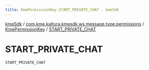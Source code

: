```yaml
---
title: KmePermissionKey.START_PRIVATE_CHAT - kmeSdk
---
```


[kmeSdk](../../index.html) / [com.kme.kaltura.kmesdk.ws.message.type.permissions](../index.html) / [KmePermissionKey](index.html) / [START_PRIVATE_CHAT](./-s-t-a-r-t_-p-r-i-v-a-t-e_-c-h-a-t.html)

# START_PRIVATE_CHAT

`START_PRIVATE_CHAT`